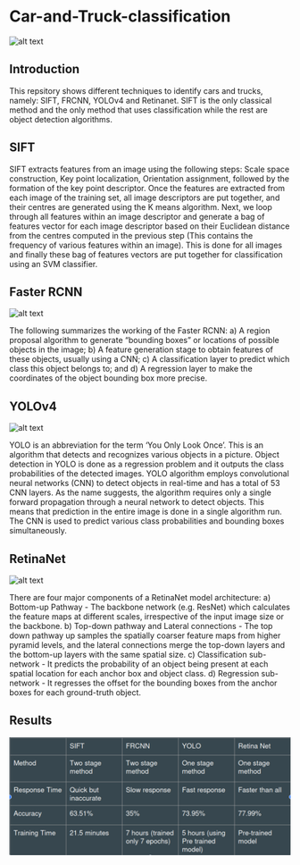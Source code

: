 # Car-and-Truck-classification
![alt text](https://cdn.analyticsvidhya.com/wp-content/uploads/2018/12/Screenshot-from-2018-11-29-13-03-17.png)
## Introduction
This repsitory shows different techniques to identify cars and trucks, namely: SIFT, FRCNN, YOLOv4 and Retinanet. SIFT is the only classical method and the only method that uses classification while the rest are object detection algorithms.  

## SIFT
SIFT extracts features from an image using the following steps: Scale space construction, Key point localization, Orientation assignment, followed by the formation of the key point descriptor. Once the features are extracted from each image of the training set, all image descriptors are put together, and their centres are generated using the K means algorithm. Next, we loop through all features within an image descriptor and generate a bag of features vector for each image descriptor based on their Euclidean distance from the centres computed in the previous step (This contains the  frequency of various features within an  image). This is done for all images and finally these bag of features vectors are put together for classification using an SVM classifier.
## Faster RCNN
![alt text](https://i.stack.imgur.com/RUJ2b.png)

The following summarizes the working of the Faster RCNN:
a) A region proposal algorithm to generate “bounding boxes” or locations of possible objects in the image; b) A feature generation stage to obtain features of these objects, usually using a CNN; c) A classification layer to predict which class this object belongs to; and d) A regression layer to make the coordinates of the object bounding box more precise.
## YOLOv4
![alt text](https://thumbs.gfycat.com/IgnorantSkinnyHamadryad-size_restricted.gif)

YOLO is an abbreviation for the term ‘You Only Look Once’. This is an algorithm that detects and recognizes various objects in a picture. Object detection in YOLO is done as a regression problem and it outputs the class probabilities of the detected images. YOLO algorithm employs convolutional neural networks (CNN) to detect objects in real-time and has a total of 53 CNN layers. As the name suggests, the algorithm requires only a single forward propagation through a neural network to detect objects. This means that prediction in the entire image is done in a single algorithm run. The CNN is used to predict various class probabilities and bounding boxes simultaneously.
## RetinaNet
![alt text](https://developers.arcgis.com/python/guide/images/retinanet.png)

There are four major components of a RetinaNet model architecture:
a) Bottom-up Pathway - The backbone network (e.g. ResNet) which calculates the feature maps at different scales, irrespective of the input image size or the backbone. b) Top-down pathway and Lateral connections - The top down pathway up samples the spatially coarser feature maps from higher pyramid levels, and the lateral connections merge the top-down layers and the bottom-up layers with the same spatial size. c) Classification sub-network - It predicts the probability of an object being present at each spatial location for each anchor box and object class. d) Regression sub-network - It regresses the offset for the bounding boxes from the anchor boxes for each ground-truth object.
## Results
![alt text](https://github.com/Vram97/Car-and-Truck-classification/blob/main/results.png)
